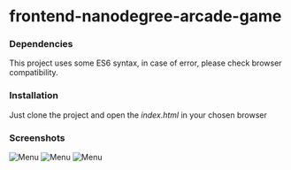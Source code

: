 frontend-nanodegree-arcade-game
===============================
### Dependencies
This project uses some ES6 syntax, in case of error, please check browser compatibility.

### Installation
Just clone the project and open the _index.html_ in your chosen browser

### Screenshots
![Menu](https://raw.githubusercontent.com/GustavoBasilio/frontend-nanodegree-arcade/master/screenshots/menu.jpeg)
![Menu](https://raw.githubusercontent.com/GustavoBasilio/frontend-nanodegree-arcade/master/screenshots/game.jpeg)
![Menu](https://raw.githubusercontent.com/GustavoBasilio/frontend-nanodegree-arcade/master/screenshots/gameover.jpeg)